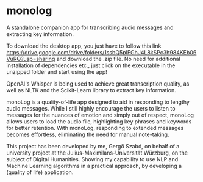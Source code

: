 # monolog
A standalone companion app for transcribing audio messages and extracting key information.

To download the desktop app, you just have to follow this link https://drive.google.com/drive/folders/1ssbQ5pIFGhJ4L8kSPc3h984KEb06VuRQ?usp=sharing and download the .zip file.
No need for additional installation of dependencies etc., just click on the executable in the unzipped folder and start using the app!

OpenAI's Whisper is being used to achieve great transcription quality, as well as NLTK and the Scikit-Learn library to extract key information. 

monoLog is a quality-of-life app designed to aid in responding to lengthy audio messages. While I still highly encourage the users to listen to messages for the nuances of emotion and simply out of respect, monoLog allows users to load the audio file, highlighting key phrases and keywords for better retention. With monoLog, responding to extended messages becomes effortless, eliminating the need for manual note-taking.


This project has been developed by me, Gergő Szabó, on behalf of a university project at the Julius-Maximilans-Universität Würzburg, on the subject of Digital Humanities. 
Showing my capability to use NLP and Machine Learning algorithms in a practical approach, by developing a (quality of life) application.
